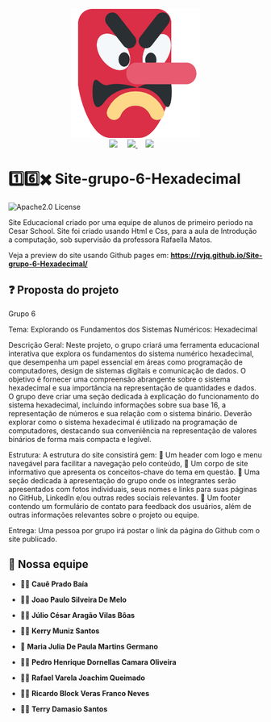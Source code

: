 <p align="center">
  <picture>
    <img 
      width="256px"
      src="src/img/goblin.png"
    >
  </picture>
  <br>
   <a>
       <picture>
           <source height="48px" media="(prefers-color-scheme: dark)" srcset="https://upload.wikimedia.org/wikipedia/commons/d/de/HTML5_oval_logo.png" />
           <img height="48px" src="https://upload.wikimedia.org/wikipedia/commons/d/de/HTML5_oval_logo.png" />
       </picture>
   </a>&nbsp;&nbsp;&nbsp;
   <a href="https://github.com/Rvjq/Site-grupo-6-Hexadecimal">
       <picture>
           <source height="48px" media="(prefers-color-scheme: dark)" srcset="https://i.ibb.co/dMMmCrW/Git-Hub-Mark.png" />
           <img height="48px" src="https://i.ibb.co/9wV3HGF/Git-Hub-Mark-Light.png" />
       </picture>
   </a>&nbsp;&nbsp;&nbsp;
   <a>
       <picture>
           <source height="48px" media="(prefers-color-scheme: dark)" srcset="https://cdn-icons-png.flaticon.com/512/919/919826.png" />
           <img height="48px" src="https://cdn-icons-png.flaticon.com/512/919/919826.png" />
       </picture>
   </a>&nbsp;&nbsp;&nbsp;
</p>



# 1️⃣6️⃣✖️ Site-grupo-6-Hexadecimal
![Apache2.0 License](https://img.shields.io/badge/License-Apache%202.0-yellow.svg)

Site Educacional criado por uma equipe de alunos de primeiro periodo na Cesar School.
Site foi criado usando Html e Css, para a aula de Introdução a computação,
sob supervisão da professora Rafaella Matos.

Veja a preview do site usando Github pages em: **https://rvjq.github.io/Site-grupo-6-Hexadecimal/**

## ❓ Proposta do projeto

Grupo 6

Tema: Explorando os Fundamentos dos Sistemas Numéricos: Hexadecimal

Descrição Geral:
Neste projeto, o grupo criará uma ferramenta educacional interativa que explora os fundamentos do
sistema numérico hexadecimal, que desempenha um papel essencial em áreas como programação de
computadores, design de sistemas digitais e comunicação de dados. O objetivo é fornecer uma
compreensão abrangente sobre o sistema hexadecimal e sua importância na representação de
quantidades e dados. O grupo deve criar uma seção dedicada à explicação do funcionamento do sistema
hexadecimal, incluindo informações sobre sua base 16, a representação de números e sua relação com
o sistema binário. Deverão explorar como o sistema hexadecimal é utilizado na programação de
computadores, destacando sua conveniência na representação de valores binários de forma mais
compacta e legível.

Estrutura:
A estrutura do site consistirá gem:
 Um header com logo e menu navegável para facilitar a navegação pelo conteúdo,
 Um corpo de site informativo que apresenta os conceitos-chave do tema em questão.
 Uma seção dedicada à apresentação do grupo onde os integrantes serão apresentados com fotos
individuais, seus nomes e links para suas páginas no GitHub, LinkedIn e/ou outras redes sociais
relevantes.
 Um footer contendo um formulário de contato para feedback dos usuários, além de outras
informações relevantes sobre o projeto ou equipe.

Entrega: Uma pessoa por grupo irá postar o link da página do Github com o site publicado.

## 🤝 Nossa equipe

- 🙋‍♂️ **Cauê Prado Baía**

- 🙋‍♂️ **Joao Paulo Silveira De Melo**

- 🙋‍♂️ **Júlio César Aragão Vilas Bôas**

- 🙋‍♂️ **Kerry Muniz Santos**

- 🙋 **Maria Julia De Paula Martins Germano**

- 🙋‍♂️ **Pedro Henrique Dornellas Camara Oliveira**

- 🙋‍♂️ **Rafael Varela Joachim Queimado**

- 🙋‍♂️ **Ricardo Block Veras Franco Neves**

- 🙋‍♂️ **Terry Damasio Santos**
